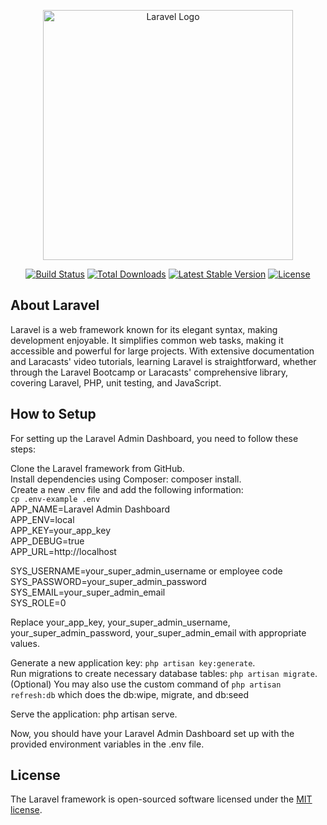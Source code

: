 <p align="center"><a href="https://laravel.com" target="_blank"><img src="https://raw.githubusercontent.com/laravel/art/master/logo-lockup/5%20SVG/2%20CMYK/1%20Full%20Color/laravel-logolockup-cmyk-red.svg" width="400" alt="Laravel Logo"></a></p>

<p align="center">
<a href="https://github.com/laravel/framework/actions"><img src="https://github.com/laravel/framework/workflows/tests/badge.svg" alt="Build Status"></a>
<a href="https://packagist.org/packages/laravel/framework"><img src="https://img.shields.io/packagist/dt/laravel/framework" alt="Total Downloads"></a>
<a href="https://packagist.org/packages/laravel/framework"><img src="https://img.shields.io/packagist/v/laravel/framework" alt="Latest Stable Version"></a>
<a href="https://packagist.org/packages/laravel/framework"><img src="https://img.shields.io/packagist/l/laravel/framework" alt="License"></a>
</p>


## About Laravel

Laravel is a web framework known for its elegant syntax, making development enjoyable. It simplifies common web tasks, making it accessible and powerful for large projects. With extensive documentation and Laracasts' video tutorials, learning Laravel is straightforward, whether through the Laravel Bootcamp or Laracasts' comprehensive library, covering Laravel, PHP, unit testing, and JavaScript.


## How to Setup   
For setting up the Laravel Admin Dashboard, you need to follow these steps:     

Clone the Laravel framework from GitHub.        
Install dependencies using Composer: composer install.      
Create a new .env file and add the following information:       
`cp .env-example .env`    
APP_NAME=Laravel Admin Dashboard    
APP_ENV=local   
APP_KEY=your_app_key    
APP_DEBUG=true  
APP_URL=http://localhost    

SYS_USERNAME=your_super_admin_username or employee code  
SYS_PASSWORD=your_super_admin_password  
SYS_EMAIL=your_super_admin_email    
SYS_ROLE=0  

Replace your_app_key, your_super_admin_username, your_super_admin_password, your_super_admin_email with appropriate values.

Generate a new application key: `php artisan key:generate`.   
Run migrations to create necessary database tables: `php artisan migrate`.  
(Optional) You may also use the custom command of `php artisan refresh:db` which does the db:wipe, migrate, and db:seed   

Serve the application: php artisan serve.  

Now, you should have your Laravel Admin Dashboard set up with the provided environment variables in the .env file.


## License

The Laravel framework is open-sourced software licensed under the [MIT license](https://opensource.org/licenses/MIT).
